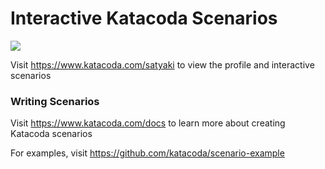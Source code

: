 # Interactive Katacoda Scenarios

[![](http://shields.katacoda.com/katacoda/satyaki/count.svg)](https://www.katacoda.com/satyaki "Get your profile on Katacoda.com")

Visit https://www.katacoda.com/satyaki to view the profile and interactive scenarios

### Writing Scenarios
Visit https://www.katacoda.com/docs to learn more about creating Katacoda scenarios

For examples, visit https://github.com/katacoda/scenario-example
